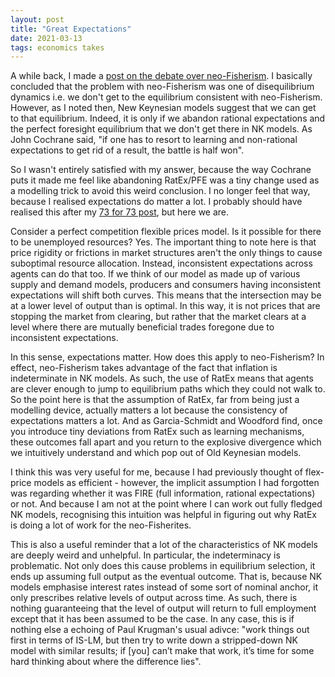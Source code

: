 ```yaml
---
layout: post
title: "Great Expectations"
date: 2021-03-13
tags: economics takes
---
```


A while back, I made a [post on the debate over neo-Fisherism](https://tmychow.com/blog/2020/11/02/the-neowicksellians-vs-the-neo-fisherites). I basically concluded that the problem with neo-Fisherism was one of disequilibrium dynamics i.e. we don't get to the equilibrium consistent with neo-Fisherism. However, as I noted then, New Keynesian models suggest that we can get to that equilibrium. Indeed, it is only if we abandon rational expectations and the perfect foresight equilibrium that we don't get there in NK models. As John Cochrane said, "if one has to resort to learning and non-rational expectations to get rid of a result, the battle is half won". 

So I wasn't entirely satisfied with my answer, because the way Cochrane puts it made me feel like abandoning RatEx/PFE was a tiny change used as a modelling trick to avoid this weird conclusion. I no longer feel that way, because I realised expectations do matter a lot. I probably should have realised this after my [73 for 73 post](https://tmychow.com/blog/2021/03/07/73-for-73), but here we are.

Consider a perfect competition flexible prices model. Is it possible for there to be unemployed resources? Yes. The important thing to note here is that price rigidity or frictions in market structures aren't the only things to cause suboptimal resource allocation. Instead, inconsistent expectations across agents can do that too. If we think of our model as made up of various supply and demand models, producers and consumers having inconsistent expectations will shift both curves. This means that the intersection may be at a lower level of output than is optimal. In this way, it is not prices that are stopping the market from clearing, but rather that the market clears at a level where there are mutually beneficial trades foregone due to inconsistent expectations.

In this sense, expectations matter. How does this apply to neo-Fisherism? In effect, neo-Fisherism takes advantage of the fact that inflation is indeterminate in NK models. As such, the use of RatEx means that agents are clever enough to jump to equilibrium paths which they could not walk to. So the point here is that the assumption of RatEx, far from being just a modelling device, actually matters a lot because the consistency of expectations matters a lot. And as Garcia-Schmidt and Woodford find, once you introduce tiny deviations from RatEx such as learning mechanisms, these outcomes fall apart and you return to the explosive divergence which we intuitively understand and which pop out of Old Keynesian models.

I think this was very useful for me, because I had previously thought of flex-price models as efficient - however, the implicit assumption I had forgotten was regarding whether it was FIRE (full information, rational expectations) or not. And because I am not at the point where I can work out fully fledged NK models, recognising this intuition was helpful in figuring out why RatEx is doing a lot of work for the neo-Fisherites.

This is also a useful reminder that a lot of the characteristics of NK models are deeply weird and unhelpful. In particular, the indeterminacy is problematic. Not only does this cause problems in equilibrium selection, it ends up assuming full output as the eventual outcome. That is, because NK models emphasise interest rates instead of some sort of nominal anchor, it only prescribes relative levels of output across time. As such, there is nothing guaranteeing that the level  of output will return to full employment except that it has been assumed to be the case. In any case, this is if nothing else a echoing of Paul Krugman's usual adivce: "work things out first in terms of IS-LM, but then try to write down a stripped-down NK model with similar results; if [you] can’t make that work, it’s time for some hard thinking about where the difference lies".
